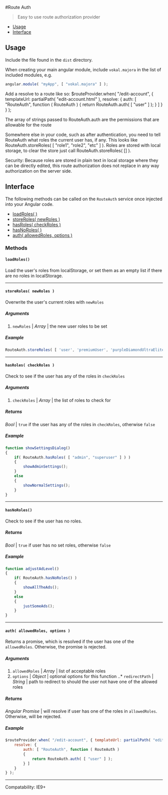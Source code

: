 #Route Auth

> Easy to use route authorization provider

* [Usage](#section-usage)
* [Interface](#section-interface)

## <a name="section-usage"></a>Usage

Include the file found in the `dist` directory.

When creating your main angular module, include `vokal.majora` in the list of included modules, e.g.
```js
angular.module( "myApp", [ "vokal.majora" ] );
```

Add a resolve to a route like so:
$routeProvider.when( "/edit-account", { templateUrl: partialPath( "edit-account.html" ),
	resolve: { 
		auth: [ "RouteAuth", function ( RouteAuth )
		{
			return RouteAuth.auth( [ "user" ] );
		} ]
	} 
} );

The array of strings passed to RouteAuth.auth are the permissions that are allowable for the route

Somewhere else in your code, such as after authentication, you need to tell RouteAuth what roles the
current user has, if any. This looks like RouteAuth.storeRoles( [ "role1", "role2", "etc" ] ).
Roles are stored with local storage, to clear the store just call RouteAuth.storeRoles( [] ).

Security:
Because roles are stored in plain text in local storage where they can be directly edited, this
route authorization does not replace in any way authorization on the server side.

## <a name="section-interface"></a>Interface

The following methods can be called on the `RouteAuth` service once injected into your Angular code.

* [loadRoles( )](#method-loadRoles)
* [storeRoles( newRoles )](#method-storeRoles)
* [hasRoles( checkRoles )](#method-hasRoles)
* [hasNoRoles(  )](#method-hasNoRoles)
* [auth( allowedRoles, options )](#method-auth)

### Methods

#### <a name="method-loadRoles"></a>`loadRoles()`

Load the user's roles from localStorage, or set them as an empty list if there are no roles in localStorage.

* * *

#### <a name="method-storeRoles"></a>`storeRoles( newRoles )`

Overwrite the user's current roles with `newRoles`

##### Arguments

1. `newRoles` | *Array* | the new user roles to be set

##### Example

```js
RouteAuth.storeRoles( [ 'user', 'premiumUser', 'purpleDiamondUltraEliteClass' ] );
```

* * *

#### <a name="method-hasRoles"></a>`hasRoles( checkRoles )`

Check to see if the user has any of the roles in `checkRoles`

##### Arguments

1. `checkRoles` | *Array* | the list of roles to check for

##### Returns

*Bool* | `true` if the user has any of the roles in `checkRoles`, otherwise `false`

##### Example

```js
function showSettingsDialog()
{
	if( RouteAuth.hasRoles( [ "admin", "superuser" ] ) )
	{
		showAdminSettings();
	}
	else
	{
		showNormalSettings();
	}
}
```

* * *

#### <a name="method-hasNoRoles"></a>`hasNoRoles()`

Check to see if the user has no roles.

##### Returns

*Bool* | `true` if user has no set roles, otherwise `false`

##### Example

```js
function adjustAdLevel()
{
	if( RouteAuth.hasNoRoles() )
	{
		showAllTheAds();
	}
	else
	{
		justSomeAds();
	}
}
```

* * *

#### <a name="method-auth"></a>`auth( allowedRoles, options )`

Returns a promise, which is resolved if the user has one of the `allowedRoles`. Otherwise, the promise is rejected.
 
##### Arguments

1. `allowedRoles` | *Array*  | list of acceptable roles
2. `options`      | *Object* | optional options for this function 
..* `redirectPath` | *String* | path to redirect to should the user not have one of the allowed roles

##### Returns

*Angular Promise* | will resolve if user has one of the roles in `allowedRoles`. Otherwise, will be rejected.

##### Example

```js
$routeProvider.when( "/edit-account", { templateUrl: partialPath( "edit-account.html" ),
	resolve: { 
		auth: [ "RouteAuth", function ( RouteAuth )
		{
			return RouteAuth.auth( [ "user" ] );
		} ]
	} 
} );
```

* * *


Compatability: IE9+